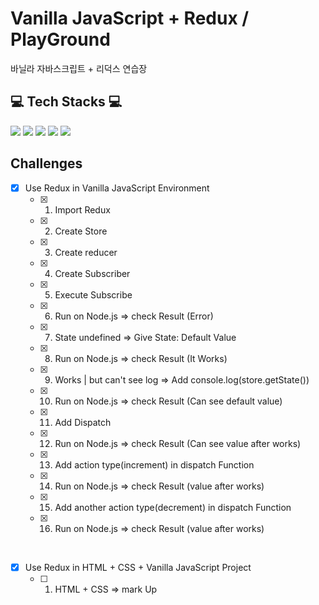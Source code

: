 # Vanilla JavaScript + Redux / PlayGround
바닐라 자바스크립트 + 리덕스 연습장

## 💻 Tech Stacks 💻

<img src="https://img.shields.io/badge/Html5-E34F26?style=flat-square&logo=Html5&logoColor=white"/> <img src="https://img.shields.io/badge/CSS-1572B6?style=flat-square&logo=CSS3&logoColor=white"> <img src="https://img.shields.io/badge/JavaScript-F7DF1E?style=flat-square&logo=JavaScript&logoColor=white"/> <img src="https://img.shields.io/badge/Redux-764ABC?style=flat-square&logo=Redux&logoColor=white"/> <img src="https://img.shields.io/badge/Git_Hub-000?style=flat-square&logo=GitHub&logoColor=white"/>


## Challenges

- [x] Use Redux in Vanilla JavaScript Environment
  - [X] 1. Import Redux
  - [X] 2. Create Store
  - [X] 3. Create reducer
  - [X] 4. Create Subscriber
  - [X] 5. Execute Subscribe
  - [X] 6. Run on Node.js => check Result (Error)
  - [x] 7. State undefined => Give State: Default Value
  - [x] 8. Run on Node.js => check Result (It Works)
  - [x] 9. Works | but can't see log => Add console.log(store.getState())
  - [x] 10. Run on Node.js => check Result (Can see default value)
  - [x] 11. Add Dispatch
  - [x] 12. Run on Node.js => check Result (Can see value after works)
  - [x] 13. Add action type(increment) in dispatch Function
  - [x] 14. Run on Node.js => check Result (value after works)
  - [x] 15. Add another action type(decrement) in dispatch Function
  - [x] 16. Run on Node.js => check Result (value after works)

<br>

- [x] Use Redux in HTML + CSS + Vanilla JavaScript Project
  - [ ] 1. HTML + CSS => mark Up